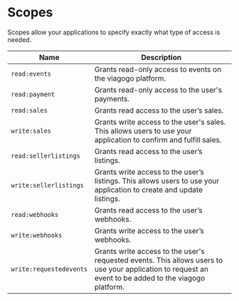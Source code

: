 # Scopes

Scopes allow your applications to specify exactly what type of access is needed.

| **Name** | **Description** |
| -------- | --------------- |
| `read:events` | Grants read-only access to events on the viagogo platform. |
| `read:payment` | Grants read-only access to the user's payments. |
| `read:sales` | Grants read access to the user’s sales. |
| `write:sales` | Grants write access to the user's sales. This allows users to use your application to confirm and fulfill sales. |
| `read:sellerlistings` | Grants read access to the user’s listings. |
| `write:sellerlistings` | Grants write access to the user’s listings. This allows users to use your application to create and update listings. |
| `read:webhooks` | Grants read access to the user’s webhooks. |
| `write:webhooks` | Grants write access to the user’s webhooks. |
| `write:requestedevents` | Grants write access to the user's requested events. This allows users to use your application to request an event to be added to the viagogo platform. |
